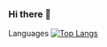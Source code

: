 ### Hi there 👋
Languages
[![Top Langs](https://github-readme-stats.vercel.app/api/top-langs/?username=Fifte)](https://github.com/anuraghazra/github-readme-stats)

<!--
**Fifte/Fifte** is a ✨ _special_ ✨ repository because its `README.md` (this file) appears on your GitHub profile.

Here are some ideas to get you started:

- 🔭 I’m currently working on ...
- 🌱 I’m currently learning ...
- 👯 I’m looking to collaborate on ...
- 🤔 I’m looking for help with ...
- 💬 Ask me about ...
- 📫 How to reach me: ...
- 😄 Pronouns: ...
- ⚡ Fun fact: ...
-->
